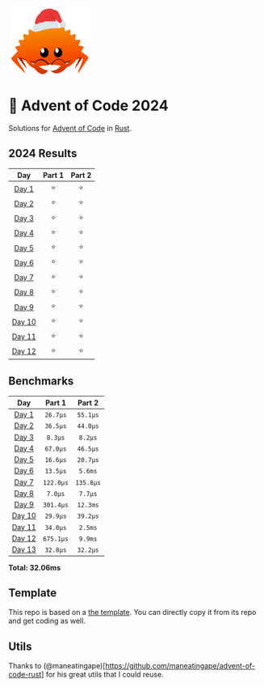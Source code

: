 <img src="./.assets/christmas_ferris.png" width="164">

# 🎄 Advent of Code 2024

Solutions for [Advent of Code](https://adventofcode.com/) in [Rust](https://www.rust-lang.org/).

<!--- advent_readme_stars table --->
## 2024 Results

| Day | Part 1 | Part 2 |
| :---: | :---: | :---: |
| [Day 1](https://adventofcode.com/2024/day/1) | ⭐ | ⭐ |
| [Day 2](https://adventofcode.com/2024/day/2) | ⭐ | ⭐ |
| [Day 3](https://adventofcode.com/2024/day/3) | ⭐ | ⭐ |
| [Day 4](https://adventofcode.com/2024/day/4) | ⭐ | ⭐ |
| [Day 5](https://adventofcode.com/2024/day/5) | ⭐ | ⭐ |
| [Day 6](https://adventofcode.com/2024/day/6) | ⭐ | ⭐ |
| [Day 7](https://adventofcode.com/2024/day/7) | ⭐ | ⭐ |
| [Day 8](https://adventofcode.com/2024/day/8) | ⭐ | ⭐ |
| [Day 9](https://adventofcode.com/2024/day/9) | ⭐ | ⭐ |
| [Day 10](https://adventofcode.com/2024/day/10) | ⭐ | ⭐ |
| [Day 11](https://adventofcode.com/2024/day/11) | ⭐ | ⭐ |
| [Day 12](https://adventofcode.com/2024/day/12) | ⭐ | ⭐ |
<!--- advent_readme_stars table --->

<!--- benchmarking table --->
## Benchmarks

| Day | Part 1 | Part 2 |
| :---: | :---: | :---:  |
| [Day 1](./src/bin/01.rs) | `26.7µs` | `55.1µs` |
| [Day 2](./src/bin/02.rs) | `36.5µs` | `44.0µs` |
| [Day 3](./src/bin/03.rs) | `8.3µs` | `8.2µs` |
| [Day 4](./src/bin/04.rs) | `67.0µs` | `46.5µs` |
| [Day 5](./src/bin/05.rs) | `16.6µs` | `20.7µs` |
| [Day 6](./src/bin/06.rs) | `13.5µs` | `5.6ms` |
| [Day 7](./src/bin/07.rs) | `122.0µs` | `135.8µs` |
| [Day 8](./src/bin/08.rs) | `7.0µs` | `7.7µs` |
| [Day 9](./src/bin/09.rs) | `301.4µs` | `12.3ms` |
| [Day 10](./src/bin/10.rs) | `29.9µs` | `39.2µs` |
| [Day 11](./src/bin/11.rs) | `34.0µs` | `2.5ms` |
| [Day 12](./src/bin/12.rs) | `675.1µs` | `9.9ms` |
| [Day 13](./src/bin/13.rs) | `32.8µs` | `32.2µs` |

**Total: 32.06ms**
<!--- benchmarking table --->

## Template

This repo is based on a [the template](https://github.com/fspoettel/advent-of-code-rust). You can directly copy it from its repo and get coding as well.

## Utils

Thanks to (@maneatingape)[https://github.com/maneatingape/advent-of-code-rust] for his great utils that I could reuse.

